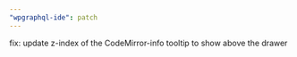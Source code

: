 ```yaml
---
"wpgraphql-ide": patch
---
```


fix: update z-index of the CodeMirror-info tooltip to show above the drawer
